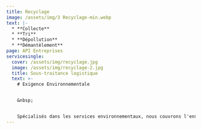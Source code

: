 ```yaml
---
title: Recyclage
image: /assets/img/3 Recyclage-min.webp
text: |-
  * **Collecte**
  * **Tri** 
  * **Dépollution** 
  * **Démantèlement**  
page: API Entreprises
servicesingle:
  cover: /assets/img/recyclage.jpg
  image: /assets/img/recyclage-2.jpg
  title: Sous-traitance logistique
  text: >-
    # Exigence Environnementale


    &nbsp;


    Spécialisés dans les services environnementaux, nous couvrons l'ensemble du processus : collecte, tri, dépollution et démantèlement. Notre approche systématique garantit une gestion respectueuse et efficace de tous les déchets, dans le but ultime de préserver notre planète.
---
```

